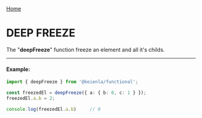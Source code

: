 [Home](./../../README.md)

# DEEP FREEZE

The "**deepFreeze**" function freeze an element and all it's childs.

--------------
#### Example:
``` typescript
import { deepFreeze } from '@keienla/functional';

const freezedEl = deepFreeze({ a: { b: 0, c: 1 } });
freezedEl.a.b = 2;

console.log(freezedEl.a.b)     // 0
```
